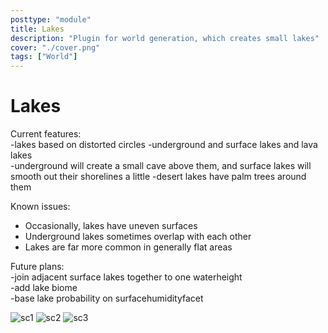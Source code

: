 ```yaml
---
posttype: "module" 
title: Lakes
description: "Plugin for world generation, which creates small lakes"
cover: "./cover.png"
tags: ["World"]
---
```

Lakes
=======================


Current features:  
-lakes based on distorted circles
-underground and surface lakes and lava lakes  
-underground will create a small cave above them, and surface lakes will smooth out their shorelines a little
-desert lakes have palm trees around them

Known issues:  
- Occasionally, lakes have uneven surfaces
- Underground lakes sometimes overlap with each other
- Lakes are far more common in generally flat areas

Future plans:  
-join adjacent surface lakes together to one waterheight  
-add lake biome  
-base lake probability  on surfacehumidityfacet  

![sc1](/images/smooth1.png)
![sc2](/images/smooth2.png)
![sc3](/images/smooth3.png)


